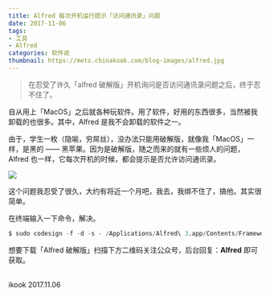 ```yaml
---
title: Alfred 每次开机运行提示「访问通讯录」问题
date: 2017-11-06
tags:
- 工具
- Alfred
categories: 软件说
thumbnail: https://meto.chinakook.com/blog-images/alfred.jpg
---
```


> 在忍受了许久「alfred 破解版」开机询问是否访问通讯录问题之后，终于忍不住了。
 
<!--more-->

自从用上「MacOS」之后就各种玩软件。用了软件，好用的东西很多，当然被我卸载的也很多。其中，Alfred 是我不会卸载的软件之一。

由于，学生一枚（隐喻，穷屌丝），没办法只能用破解版，就像我「MacOS」一样，是黑的 —— 黑苹果。因为是破解版，随之而来的就有一些烦人的问题，Alfred 也一样，它每次开机的时候，都会提示是否允许访问通讯录。

![](https://meto.chinakook.com/blog-images/alfred1.png)

这个问题我忍受了很久，大约有将近一个月吧，我去，我绑不住了，搞他。其实很简单。

在终端输入一下命令，解决。

```s
$ sudo codesign -f -d -s - /Applications/Alfred\ 3.app/Contents/Frameworks/Alfred\ Framework.framework/Versions/A/Alfred\ Framework
```

想要下载「Alfred 破解版」扫描下方二维码关注公众号，后台回复：**Alfred** 即可获取。


<br>ikook
2017.11.06